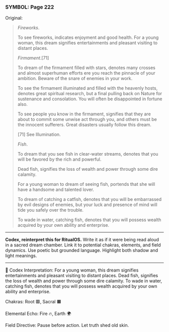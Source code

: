 ### SYMBOL: Page 222

Original:
> _Fireworks_.
> 
> 
> To see fireworks, indicates enjoyment and good health.
> For a young woman, this dream signifies entertainments and pleasant
> visiting to distant places.
> 
> 
> _Firmament_.[71]
> 
> 
> To dream of the firmament filled with stars, denotes many crosses and
> almost superhuman efforts ere you reach the pinnacle of your ambition.
> Beware of the snare of enemies in your work.
> 
> 
> To see the firmament illuminated and filled with the heavenly hosts,
> denotes great spiritual research, but a final pulling back on Nature
> for sustenance and consolation. You will often be disappointed
> in fortune also.
> 
> 
> To see people you know in the firmament, signifies that they
> are about to commit some unwise act through you, and others
> must be the innocent sufferers. Great disasters usually
> follow this dream.
> 
> 
> 
> [71] See Illumination.
> 
> 
> 
> _Fish_.
> 
> 
> To dream that you see fish in clear-water streams, denotes that you
> will be favored by the rich and powerful.
> 
> 
> Dead fish, signifies the loss of wealth and power through some dire calamity.
> 
> 
> For a young woman to dream of seeing fish, portends that she
> will have a handsome and talented lover.
> 
> 
> To dream of catching a catfish, denotes that you will be embarrassed by evil
> designs of enemies, but your luck and presence of mind will tide you safely
> over the trouble.
> 
> 
> To wade in water, catching fish, denotes that you will possess wealth
> acquired by your own ability and enterprise.

---

**Codex, reinterpret this for RitualOS.**
Write it as if it were being read aloud in a sacred dream chamber.
Link it to potential chakras, elements, and field dynamics.
Use poetic but grounded language.
Highlight both shadow and light meanings.

---

🔁 Codex Interpretation:
For a young woman, this dream signifies entertainments and pleasant visiting to distant places. Dead fish, signifies the loss of wealth and power through some dire calamity. To wade in water, catching fish, denotes that you will possess wealth acquired by your own ability and enterprise.

Chakras: Root 🟥, Sacral 🟧

Elemental Echo: Fire 🔥, Earth 🌍

Field Directive: Pause before action. Let truth shed old skin.
